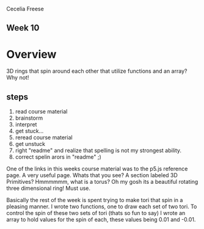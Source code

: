 Cecelia Freese

## Week 10

# Overview
3D rings that spin around each other that utilize functions and an array? Why not!

## steps

1. read course material
2. brainstorm
3. interpret
4. get stuck...
5. reread course material
6. get unstuck
7. right "readme" and realize that spelling is not my strongest ability.
8. correct spelin arors in "readme" ;)

One of the links in this weeks course material was to the p5.js reference page. A very useful page. Whats that you see? A section labeled 3D Primitives? Hmmmmmm, what is a torus? Oh my gosh its a beautiful rotating three dimensional ring! Must use.

Basically the rest of the week is spent trying to make tori that spin in a pleasing manner. I wrote two functions, one to draw each set of two tori. To control the spin of these two sets of tori (thats so fun to say) I wrote an array to hold values for the spin of each, these values being 0.01 and -0.01.   
